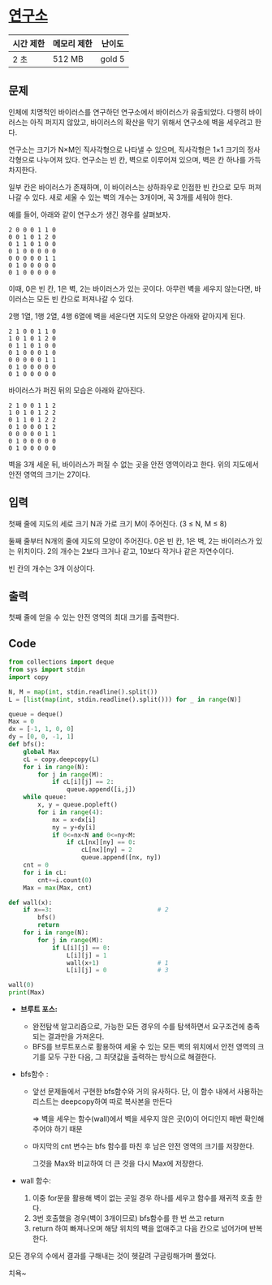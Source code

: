 # 

# [연구소](https://www.acmicpc.net/problem/14502)

| 시간 제한 | 메모리 제한 | 난이도 |
| --- | --- | --- |
| 2 초 | 512 MB | gold 5 |

## 문제

인체에 치명적인 바이러스를 연구하던 연구소에서 바이러스가 유출되었다. 다행히 바이러스는 아직 퍼지지 않았고, 바이러스의 확산을 막기 위해서 연구소에 벽을 세우려고 한다.

연구소는 크기가 N×M인 직사각형으로 나타낼 수 있으며, 직사각형은 1×1 크기의 정사각형으로 나누어져 있다. 연구소는 빈 칸, 벽으로 이루어져 있으며, 벽은 칸 하나를 가득 차지한다.

일부 칸은 바이러스가 존재하며, 이 바이러스는 상하좌우로 인접한 빈 칸으로 모두 퍼져나갈 수 있다. 새로 세울 수 있는 벽의 개수는 3개이며, 꼭 3개를 세워야 한다.

예를 들어, 아래와 같이 연구소가 생긴 경우를 살펴보자.

```
2 0 0 0 1 1 0
0 0 1 0 1 2 0
0 1 1 0 1 0 0
0 1 0 0 0 0 0
0 0 0 0 0 1 1
0 1 0 0 0 0 0
0 1 0 0 0 0 0
```

이때, 0은 빈 칸, 1은 벽, 2는 바이러스가 있는 곳이다. 아무런 벽을 세우지 않는다면, 바이러스는 모든 빈 칸으로 퍼져나갈 수 있다.

2행 1열, 1행 2열, 4행 6열에 벽을 세운다면 지도의 모양은 아래와 같아지게 된다.

```
2 1 0 0 1 1 0
1 0 1 0 1 2 0
0 1 1 0 1 0 0
0 1 0 0 0 1 0
0 0 0 0 0 1 1
0 1 0 0 0 0 0
0 1 0 0 0 0 0
```

바이러스가 퍼진 뒤의 모습은 아래와 같아진다.

```
2 1 0 0 1 1 2
1 0 1 0 1 2 2
0 1 1 0 1 2 2
0 1 0 0 0 1 2
0 0 0 0 0 1 1
0 1 0 0 0 0 0
0 1 0 0 0 0 0
```

벽을 3개 세운 뒤, 바이러스가 퍼질 수 없는 곳을 안전 영역이라고 한다. 위의 지도에서 안전 영역의 크기는 27이다.

## 입력

첫째 줄에 지도의 세로 크기 N과 가로 크기 M이 주어진다. (3 ≤ N, M ≤ 8)

둘째 줄부터 N개의 줄에 지도의 모양이 주어진다. 0은 빈 칸, 1은 벽, 2는 바이러스가 있는 위치이다. 2의 개수는 2보다 크거나 같고, 10보다 작거나 같은 자연수이다.

빈 칸의 개수는 3개 이상이다.

## 출력

첫째 줄에 얻을 수 있는 안전 영역의 최대 크기를 출력한다.

## Code

```python
from collections import deque 
from sys import stdin 
import copy 

N, M = map(int, stdin.readline().split())
L = [list(map(int, stdin.readline().split())) for _ in range(N)]

queue = deque()
Max = 0
dx = [-1, 1, 0, 0]
dy = [0, 0, -1, 1] 
def bfs():
    global Max 
    cL = copy.deepcopy(L)
    for i in range(N):
        for j in range(M):
            if cL[i][j] == 2:
                queue.append([i,j])
    while queue:
        x, y = queue.popleft() 
        for i in range(4):
            nx = x+dx[i]
            ny = y+dy[i]
            if 0<=nx<N and 0<=ny<M:
                if cL[nx][ny] == 0:
                    cL[nx][ny] = 2
                    queue.append([nx, ny])
    cnt = 0
    for i in cL:
        cnt+=i.count(0)
    Max = max(Max, cnt)

def wall(x):
    if x==3:                             # 2
        bfs()
        return 
    for i in range(N):
        for j in range(M):
            if L[i][j] == 0:             
                L[i][j] = 1
                wall(x+1)                # 1
                L[i][j] = 0              # 3

wall(0)
print(Max)
```

- **브루트 포스:**
    - 완전탐색 알고리즘으로, 가능한 모든 경우의 수를 탐색하면서 요구조건에 충족되는 결과만을 가져온다.
    - BFS를 브루트포스로 활용하여 세울 수 있는 모든 벽의 위치에서 안전 영역의 크기를 모두 구한 다음, 그 최댓값을 출력하는 방식으로 해결한다.
- bfs함수 :
    - 앞선 문제들에서 구현한 bfs함수와 거의 유사하다. 단, 이 함수 내에서 사용하는 리스트는 deepcopy하여 따로 복사본을 만든다
        
        ⇒ 벽을 세우는 함수(wall)에서 벽을 세우지 않은 곳(0)이 어디인지 매번 확인해주어야 하기 때문
        
    - 마지막의 cnt 변수는 bfs 함수를 마친 후 남은 안전 영역의 크기를 저장한다.
        
        그것을 Max와 비교하여 더 큰 것을 다시 Max에 저장한다.
        
- wall 함수:
    1. 이중 for문을 활용해 벽이 없는 곳일 경우 하나를 세우고 함수를 재귀적 호출 한다.
    2. 3번 호출했을 경우(벽이 3개이므로) bfs함수를 한 번 쓰고 return
    3. return 하여 빠져나오며 해당 위치의 벽을 없애주고 다음 칸으로 넘어가며 반복한다.

모든 경우의 수에서 결과를 구해내는 것이 헷갈려 구글링해가며 풀었다. 

치욕~